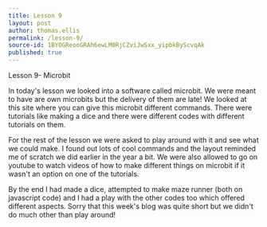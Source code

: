 ```yaml
---
title: Lesson 9
layout: post
author: thomas.ellis
permalink: /lesson-9/
source-id: 1BYOGReooGRAh6ewLM0RjCZviJwSxx_yipbkByScvqAk
published: true
---
```

Lesson 9- Microbit

In today's lesson we looked into a software called microbit. We were meant to have are own microbits but the delivery of them are late! We looked at this site where you can give this microbit different commands. There were tutorials like making a dice and there were different codes with different tutorials on them.

For the rest of the lesson we were asked to play around with it and see what we could make. I found out lots of cool commands and the layout reminded me of scratch we did earlier in the year a bit. We were also allowed to go on youtube to watch videos of how to make different things on microbit if it wasn't an option on one of the tutorials.

By the end I had made a dice, attempted to make maze runner (both on javascript code) and I had a play with the other codes too which offered different aspects. Sorry that this week's blog was quite short but we didn't do much other than play around!

